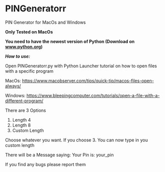 # PINGeneratorr
PIN Generator for MacOs and Windows

**Only Tested on MacOs**

**You need to have the newest version of Python (Download on www.python.org)**

***How to use:***

Open PINGeneratorr.py with Python Launcher
tutorial on how to open files with a specific program 

MacOs: https://www.macobserver.com/tips/quick-tip/macos-files-open-always/

Windows: https://www.bleepingcomputer.com/tutorials/open-a-file-with-a-different-program/

There are 3 Options

1. Length 4
2. Length 8
3. Custom Length

Choose whatever you want.
If you choose 3. You can now type in you custom length

There will be a Message saying:
Your Pin is: your_pin

If you find any bugs please report them

